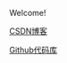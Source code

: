 Welcome!

[CSDN博客](https://blog.csdn.net/weixin_45508368)

[Github代码库](https://github.com/suilukai/codes)
